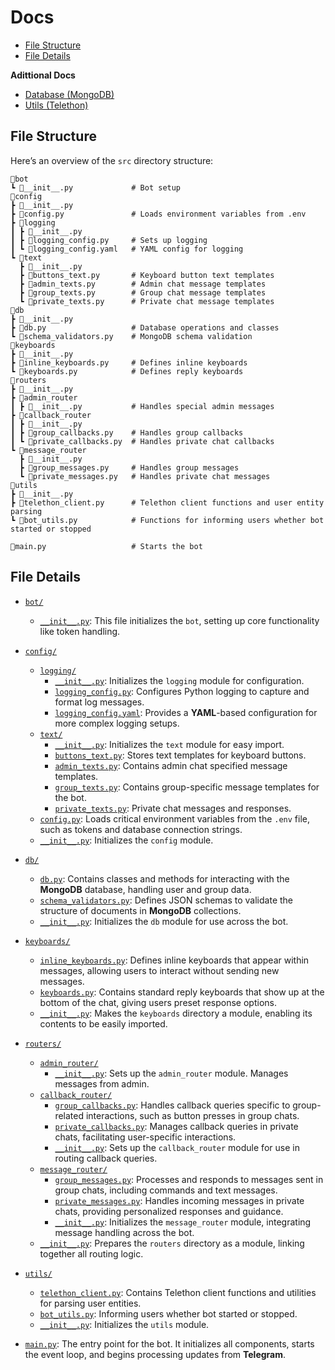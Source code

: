 # Docs
- [File Structure](#file-structure)
- [File Details](#file-details)

**Adittional Docs**
- [Database (MongoDB)](db/README.md)
- [Utils (Telethon)](utils/README.md)

## File Structure
Here’s an overview of the `src` directory structure:

```plaintext
📂bot
┗ 📜__init__.py             # Bot setup
📂config
┣ 📜__init__.py 
┣ 📜config.py               # Loads environment variables from .env
┣ 📂logging
┃ ┣ 📜__init__.py           
┃ ┣ 📜logging_config.py     # Sets up logging
┃ ┗ 📜logging_config.yaml   # YAML config for logging
┗ 📂text
  ┣ 📜__init__.py          
  ┣ 📜buttons_text.py       # Keyboard button text templates
  ┣ 📜admin_texts.py        # Admin chat message templates
  ┣ 📜group_texts.py        # Group chat message templates
  ┗ 📜private_texts.py      # Private chat message templates
📂db
┣ 📜__init__.py  
┣ 📜db.py                   # Database operations and classes
┗ 📜schema_validators.py    # MongoDB schema validation           
📂keyboards
┣ 📜__init__.py  
┣ 📜inline_keyboards.py     # Defines inline keyboards
┗ 📜keyboards.py            # Defines reply keyboards       
📂routers
┣ 📜__init__.py  
┣ 📂admin_router
┃ ┣ 📜__init__.py           # Handles special admin messages
┣ 📂callback_router
┃ ┣ 📜__init__.py  
┃ ┣ 📜group_callbacks.py    # Handles group callbacks
┃ ┗ 📜private_callbacks.py  # Handles private chat callbacks         
┗ 📂message_router
  ┣ 📜__init__.py  
  ┣ 📜group_messages.py     # Handles group messages
  ┗ 📜private_messages.py   # Handles private chat messages
📂utils
┣ 📜__init__.py  
┣ 📜telethon_client.py      # Telethon client functions and user entity parsing      
┗ 📜bot_utils.py            # Functions for informing users whether bot started or stopped      

📜main.py                   # Starts the bot
```

## File Details

- [`bot/`](./bot)
  - [`__init__.py`](./bot/__init__.py): This file initializes the `bot`, setting up core functionality like token handling.

- [`config/`](./config)
  - [`logging/`](./config/logging)
    - [`__init__.py`](./config/logging/__init__.py): Initializes the `logging` module for configuration.
    - [`logging_config.py`](config/logging/logging_config.py): Configures Python logging to capture and format log messages.
    - [`logging_config.yaml`](config/logging/logging_config.yaml): Provides a **YAML**-based configuration for more complex logging setups.
  - [`text/`](./config/text)
    - [`__init__.py`](./config/text/__init__.py): Initializes the `text` module for easy import.
    - [`buttons_text.py`](./config/text/buttons_text.py): Stores text templates for keyboard buttons.
    - [`admin_texts.py`](./config/text/admin_texts.py): Contains admin chat specified message templates.
    - [`group_texts.py`](./config/text/group_texts.py): Contains group-specific message templates for the bot.
    - [`private_texts.py`](./config/text/private_texts.py): Private chat messages and responses.
  - [`config.py`](./config/config.py): Loads critical environment variables from the `.env` file, such as tokens and database connection strings.
  - [`__init__.py`](./config/logging/__init__.py): Initializes the `config` module.
  
- [`db/`](./db)
  - [`db.py`](./db/db.py): Contains classes and methods for interacting with the **MongoDB** database, handling user and group data.
  - [`schema_validators.py`](./db/schema_validators.py): Defines JSON schemas to validate the structure of documents in **MongoDB** collections.
  - [`__init__.py`](./db/__init__.py): Initializes the `db` module for use across the bot.

- [`keyboards/`](./keyboards)
  - [`inline_keyboards.py`](./keyboards/inline_keyboards.py): Defines inline keyboards that appear within messages, allowing users to interact without sending new messages.
  - [`keyboards.py`](./keyboards/keyboards.py): Contains standard reply keyboards that show up at the bottom of the chat, giving users preset response options.
  - [`__init__.py`](./keyboards/__init__.py): Makes the `keyboards` directory a module, enabling its contents to be easily imported.

- [`routers/`](./routers)
  - [`admin_router/`](./routers/admin_router)
    - [`__init__.py`](./routers/callback_routers/__init__.py): Sets up the `admin_router` module. Manages messages from admin.
  - [`callback_router/`](./routers/callback_router)
    - [`group_callbacks.py`](./routers/callback_routers/group_callbacks.py): Handles callback queries specific to group-related interactions, such as button presses in group chats.
    - [`private_callbacks.py`](./routers/callback_routers/private_callbacks.py): Manages callback queries in private chats, facilitating user-specific interactions.
    - [`__init__.py`](./routers/callback_routers/__init__.py): Sets up the `callback_router` module for use in routing callback queries.
  - [`message_router/`](./routers/message_router)
    - [`group_messages.py`](./routers/message_routers/group_messages.py): Processes and responds to messages sent in group chats, including commands and text messages.
    - [`private_messages.py`](./routers/message_routers/private_messages.py): Handles incoming messages in private chats, providing personalized responses and guidance.
    - [`__init__.py`](./routers/message_routers/__init__.py): Initializes the `message_router` module, integrating message handling across the bot.
  - [`__init__.py`](./routers/__init__.py): Prepares the `routers` directory as a module, linking together all routing logic.

- [`utils/`](./utils)
  - [`telethon_client.py`](./utils/telethon_client.py): Contains Telethon client functions and utilities for parsing user entities.
  - [`bot_utils.py`](./utils/bot_utils.py): Informing users whether bot started or stopped.
  - [`__init__.py`](./utils/__init__.py): Initializes the `utils` module.

- [`main.py`](./main.py): The entry point for the bot. It initializes all components, starts the event loop, and begins processing updates from **Telegram**.